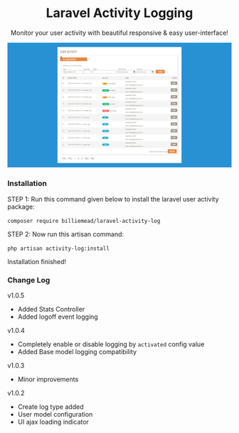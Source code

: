<h1 align="center">Laravel Activity Logging</h1>

<p align="center">Monitor your user activity with beautiful responsive & easy user-interface!</p>

![Image description](previews/preview.png)

### Installation

STEP 1: Run this command given below to install the laravel user activity package:

<code>composer require billiemead/laravel-activity-log</code>

STEP 2: Now run this artisan command:

<code>php artisan activity-log:install</code>

Installation finished!

### Change Log

v1.0.5
- Added Stats Controller
- Added logoff event logging

v1.0.4
- Completely enable or disable logging by `activated` config value
- Added Base model logging compatibility

v1.0.3
- Minor improvements

v1.0.2
- Create log type added
- User model configuration
- UI ajax loading indicator